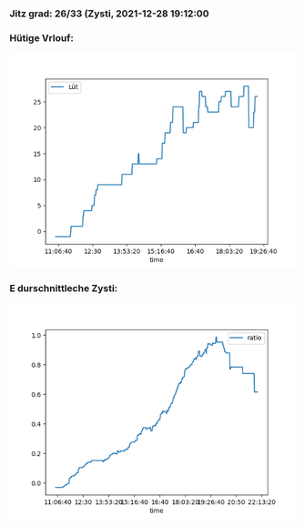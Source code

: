 ### Jitz grad: 26/33 (Zysti, 2021-12-28 19:12:00

### Hütige Vrlouf:
![Graph](Today.png)

### E durschnittleche Zysti:
![Graph](Zysti.png)